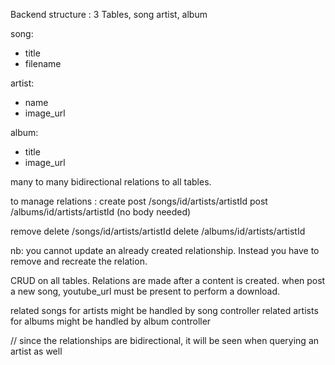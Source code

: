 Backend structure :
3 Tables, song artist, album

song:
- title
- filename

artist:
- name
- image_url

album:
- title
- image_url

many to many bidirectional relations to all tables.

to manage relations :
create
post /songs/id/artists/artistId
post /albums/id/artists/artistId
(no body needed)

remove
delete /songs/id/artists/artistId
delete /albums/id/artists/artistId

nb: you cannot update an already created relationship. Instead you have to remove and recreate the relation.

CRUD on all tables. Relations are made after a content is created.
when post a new song, youtube_url must be present to perform a download.

related songs for artists might be handled by song controller 
related artists for albums might be handled by album controller 


// since the relationships are  bidirectional, it will be seen when querying an artist as well
